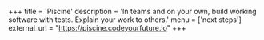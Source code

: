 +++
title = 'Piscine'
description = 'In teams and on your own, build working software with tests. Explain your work to others.'
menu = ['next steps']
external_url = "https://piscine.codeyourfuture.io"
+++
